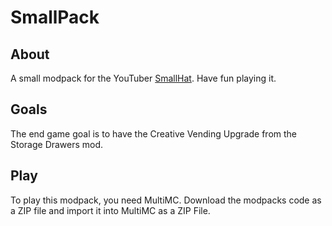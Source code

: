# SmallPack

## About

A small modpack for the YouTuber [SmallHat](https://www.youtube.com/channel/UCQjriaItWtbitT7_i7y8XuQ).
Have fun playing it.

## Goals

The end game goal is to have the Creative Vending Upgrade from the Storage Drawers mod.

## Play

To play this modpack, you need MultiMC.
Download the modpacks code as a ZIP file and import it into MultiMC as a ZIP File.
